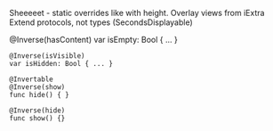 Sheeeeet - static overrides like with height.
Overlay views from iExtra
Extend protocols, not types (SecondsDisplayable)


@Inverse(hasContent)
    var isEmpty: Bool { ... }
    
    @Inverse(isVisible)
    var isHidden: Bool { ... }
    
    @Invertable
    @Inverse(show)
    func hide() { }
    
    @Inverse(hide)
    func show() {}